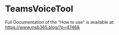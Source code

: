 # TeamsVoiceTool

Full Documentation of the "How to use" is available at:
https://www.msb365.blog/?p=4746&
